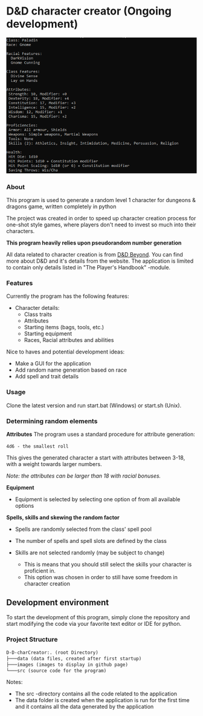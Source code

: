 # D&D character creator (Ongoing development)

![Image](/images/demo.png)

### About

This program is used to generate a random level 1 character for dungeons & dragons game, written completely in python

The project was created in order to speed up character creation process for one-shot style games, where players don't need to invest so much into their characters.

**This program heavily relies upon pseudorandom number generation**

All data related to character creation is from [D&D Beyond](https://www.dndbeyond.com/). You can find more about D&D and it's details from the website. The application is limited to contain only details listed in "The Player's Handbook" -module.

### Features
Currently the program has the following features:

- Character details:
  - Class traits
  - Attributes
  - Starting items (bags, tools, etc.)
  - Starting equipment
  - Races, Racial attributes and abilities

Nice to haves and potential development ideas:
- Make a GUI for the application
- Add random name generation based on race
- Add spell and trait details

### Usage

Clone the latest version and run start.bat (Windows) or start.sh (Unix).

### Determining random elements

**Attributes**
The program uses a standard procedure for attribute generation:

`4d6 - the smallest roll`

This gives the generated character a start with attributes between 3-18, with a weight towards larger numbers.

*Note: the attributes can be larger than 18 with racial bonuses.*

**Equipment**
- Equipment is selected by selecting one option of from all available options

**Spells, skills and skewing the random factor**
- Spells are randomly selected from the class' spell pool
- The number of spells and spell slots are defined by the class

- Skills are not selected randomly (may be subject to change)
  - This is means that you should still select the skills your character is proficient in.
  - This option was chosen in order to still have some freedom in character creation

## Development environment

To start the development of this program, simply clone the repository and start modifying the code via your favorite text editor or IDE for python.

### Project Structure

```
D-D-charCreator:. (root Directory)
├───data (data files, created after first startup)
├───images (images to display in github page)
└───src (source code for the program)
```

Notes:
- The src -directory contains all the code related to the application
- The data folder is created when the application is run for the first time and it contains all the data generated by the application

